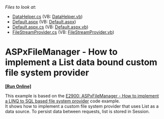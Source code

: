 <!-- default file list -->
*Files to look at*:

* [DataHelper.cs](./CS/WebApplication2/DataHelper.cs) (VB: [DataHelper.vb](./VB/WebApplication2/DataHelper.vb))
* [Default.aspx](./CS/WebApplication2/Default.aspx) (VB: [Default.aspx](./VB/WebApplication2/Default.aspx))
* [Default.aspx.cs](./CS/WebApplication2/Default.aspx.cs) (VB: [Default.aspx.vb](./VB/WebApplication2/Default.aspx.vb))
* [FileStreamProvider.cs](./CS/WebApplication2/FileStreamProvider.cs) (VB: [FileStreamProvider.vb](./VB/WebApplication2/FileStreamProvider.vb))
<!-- default file list end -->
# ASPxFileManager - How to implement a List data bound custom file system provider
<!-- run online -->
**[[Run Online]](https://codecentral.devexpress.com/e5024/)**
<!-- run online end -->


<p>This example is based on the <a href="https://www.devexpress.com/Support/Center/p/E2900">E2900: ASPxFileManager - How to implement a LINQ to SQL based file system provider</a>  code example.<br />
It shows how to implement a custom file system provider that uses List as a data source. To persist data between requests, list is stored in Session.</p>

<br/>


